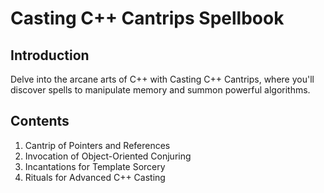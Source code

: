 # Casting C++ Cantrips Spellbook

## Introduction
Delve into the arcane arts of C++ with Casting C++ Cantrips, where you'll discover spells to manipulate memory and summon powerful algorithms.

## Contents
1. Cantrip of Pointers and References
2. Invocation of Object-Oriented Conjuring
3. Incantations for Template Sorcery
4. Rituals for Advanced C++ Casting

